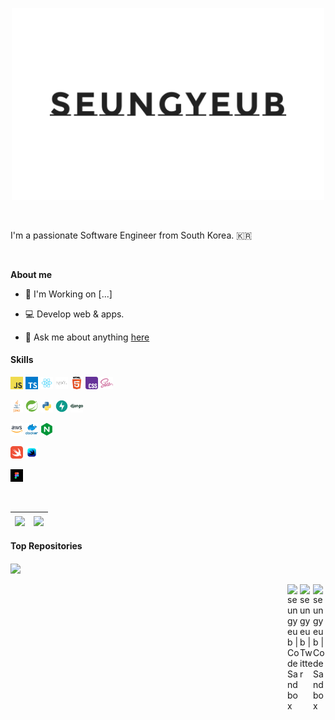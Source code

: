 <!--
<img align='right' src="https://github-readme-stats.vercel.app/api?username=seungyeubk&show_icons=true">
-->
<!--
### Hi there 👋
<br>
🚀  Working on Nabiee Inc. <br>
💻  Sofrware Engineer <br>
🌐  React.js, Javascript(ES6+), Typescript <br>
📚  Python, Django, Docker, Nginx <br>
📱  IOS, Swift5+, SwiftUI <br>


<br>

<img src="https://github-readme-stats.vercel.app/api?username=seungyeub&include_all_commits=true">
-->
<p align="center"><a href="https://seungyeub.github.io/portfolio-en/"><img width="500px" src="./assets/logo/seungyeub_logo_9_w.png" /></a></p>

<br>

I'm a passionate Software Engineer from South Korea. 🇰🇷

<br>

**About me**

- 💼 I'm Working on [...<!-- [Nabiee Inc.](https://github.com/Nabiee) -->]

- 💻 Develop web & apps.

- 💬 Ask me about anything [here](https://github.com/seungyeub/seungyeub/issues)

#### Skills

<code><img height="20" alt="javascript" src="https://github.com/github/explore/blob/main/topics/javascript/javascript.png"></code>
<code><img height="20" alt="typescript" src="https://github.com/github/explore/blob/main/topics/typescript/typescript.png"></code>
<code><img height="20" alt="react" src="https://github.com/github/explore/blob/main/topics/react/react.png"></code>
<code><img height="20" alt="react" src="https://github.com/github/explore/blob/main/topics/nextjs/nextjs.png"></code>
<code><img height="20" alt="html" src="https://github.com/github/explore/blob/main/topics/html/html.png"></code>
<code><img height="20" alt="css" src="https://github.com/github/explore/blob/main/topics/css/css.png"></code>
<code><img height="20" alt="sass" src="https://github.com/github/explore/blob/main/topics/sass/sass.png"></code>

<code><img height="20" alt="java" src="https://github.com/github/explore/blob/main/topics/java/java.png"></code>
<code><img height="20" alt="spring" src="https://github.com/github/explore/blob/main/topics/spring/spring.png"></code>
<code><img height="20" alt="python" src="https://github.com/github/explore/blob/main/topics/python/python.png"></code>
<code><img height="20" alt="fastapi" src="https://github.com/github/explore/blob/main/topics/fastapi/fastapi.png"></code>
<code><img height="20" alt="django" src="https://github.com/github/explore/blob/main/topics/django/django.png"></code>

<code><img height="20" alt="nginx" src="https://github.com/github/explore/blob/main/topics/aws/aws.png"></code>
<code><img height="20" alt="docker" src="https://github.com/github/explore/blob/main/topics/docker/docker.png"></code>
<code><img height="20" alt="nginx" src="https://github.com/github/explore/blob/main/topics/nginx/nginx.png"></code>

<code><img height="20" alt="swift" src="https://github.com/github/explore/blob/main/topics/swift/swift.png"></code>
<code><img height="20" alt="swiftui" src="https://github.com/github/explore/blob/main/topics/swiftui/swiftui.png"></code>

<code><img height="20" alt="react" src="https://github.com/github/explore/blob/main/topics/figma/figma.png"></code>

<br>

| <img align="center" src="https://github-readme-stats.vercel.app/api?username=seungyeub&show_icons=true&include_all_commits=true&theme=buefy&hide_border=true" /> | <img align="center" src="https://github-readme-stats.vercel.app/api/top-langs/?username=seungyeub&layout=compact&theme=buefy&hide_border=true" /> |
| ------------- | ------------- |

#### Top Repositories


<a href="https://github.com/seungyeub/awesome-web-styling">
  <img align="center" src="https://github-readme-stats.vercel.app/api/pin/?username=seungyeub&repo=awesome-web-styling&theme=buefy" />
</a>
<!-- <a href="https://github.com/anuraghazra/anuraghazra.github.io">
  <img align="center" src="https://github-readme-stats.vercel.app/api/pin/?username=anuraghazra&repo=anuraghazra.github.io&theme=buefy" />
</a> -->

<br />
<br />

<a href="https://codesandbox.io/u/seungyeub">
  <img align="right" alt="seungyeub | CodeSandbox" width="20px" src="./assets/codesandbox.svg" />
</a>

<a href="https://twitter.com/B_SeungYeob">
  <img align="right" alt="seungyeub | Twitter" width="21px" src="./assets/twitter.svg" />
</a>

<a href="https://www.instagram.com/jerome.baek/">
  <img align="right" alt="seungyeub | CodeSandbox" width="20px" src="./assets/instagram.svg" />
</a>
